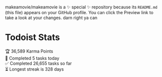 makeamovie/makeamovie is a ✨ special ✨ repository because its `README.md` (this file) appears on your GitHub profile.
You can click the Preview link to take a look at your changes. darn right ya can

# Todoist Stats

<!-- TODO-IST:START -->
🏆  36,589 Karma Points           
🌸  Completed 5 tasks today           
✅  Completed 26,655 tasks so far           
⏳  Longest streak is 328 days
<!-- TODO-IST:END -->
